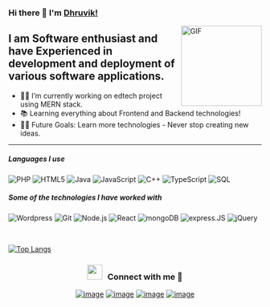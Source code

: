 ### Hi there 👋 I'm [Dhruvik!](https://github.com/dhruvikpatel18?tab=repositories)

<img align="right" alt="GIF" height="160px" src="https://media.giphy.com/media/Ah3zHH7hvsSB2/giphy.gif" />

## I am Software enthusiast and have Experienced in development and deployment of various software applications.

- 👨‍💻 I’m currently working on edtech project using MERN stack.
- 📚 Learning everything about Frontend and Backend technologies!
- 💪🏼 Future Goals: Learn more technologies - Never stop creating new ideas.

---

##### Languages I use

![PHP](https://img.shields.io/badge/-PHP-000000?style=flat&logo=PHP)
![HTML5](https://img.shields.io/badge/-HTML5-000000?style=flat&logo=html5)
![Java](https://img.shields.io/badge/-Java-000000?style=flat&logo=java)
![JavaScript](https://img.shields.io/badge/-JavaScript-000000?style=flat&logo=javascript)
![C++](https://img.shields.io/badge/-C++-000000?style=flat&logo=c++)
![TypeScript](https://img.shields.io/badge/-TypeScript-000000?style=flat&logo=typescript)
![SQL](https://img.shields.io/badge/-SQL-000000?style=flat&logo=postgresql)

##### Some of the technologies I have worked with

![Wordpress](https://img.shields.io/badge/-Wordpress-222222?style=flat&logo=wordpress&logoColor=181717)
![Git](https://img.shields.io/badge/-Git-222222?style=flat&logo=git&logoColor=F05032)
![Node.js](https://img.shields.io/badge/-Node.js-222222?style=flat&logo=node.js&logoColor=339933)
![React](https://img.shields.io/badge/-React-222222?style=flat&logo=React&logoColor=61DAFB)
![mongoDB](https://img.shields.io/badge/-mongodb-222222?style=flat&logo=mongodb&logoColor=61DAFB)
![express.JS](https://img.shields.io/badge/-Express.js-222222?style=flat&logo=Express.js&logoColor=0769AD)
![jQuery](https://img.shields.io/badge/-jQuery-222222?style=flat&logo=jQuery&logoColor=0769AD)

<br/>

[![Top Langs](https://github-readme-stats.vercel.app/api/top-langs/?username=dhruvikpatel18&theme=great-gatsby&layout=compact)](https://github.com/dhruvikpatel18)
<br/>
<h3 align="center" > <img src="https://media.giphy.com/media/iY8CRBdQXODJSCERIr/giphy.gif" width="30" height="30" style="margin-right: 10px;">Connect with me 🤝 </h3>
<div align="center">

[![image](https://img.shields.io/badge/LinkedIn-0077B5?style=for-the-badge&logo=linkedin&logoColor=white)](https://www.linkedin.com/in/dhruvik-malaviya/)
[![image](https://img.shields.io/badge/Gmail-D14836?style=for-the-badge&logo=gmail&logoColor=white)](mailto:malaviya.dhruvik@gmail.com)
[![image](https://img.shields.io/badge/LeetCode-0077Y5?style=for-the-badge&logo=leetcode&logoColor=white)](https://leetcode.com/Dhruvikpatel/)
[![image](https://img.shields.io/badge/stackoverflow-D14836?style=for-the-badge&logo=stackoverflow&logoColor=white)](https://stackoverflow.com/users/15614047/dhruvik-malaviya)
  
</div>
